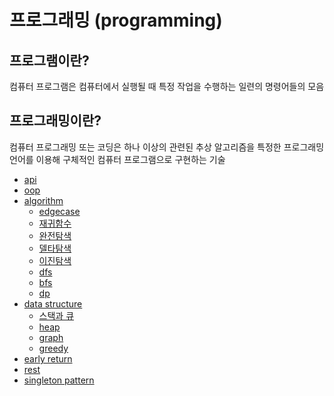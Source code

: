 # 프로그래밍 (programming)

## 프로그램이란?

컴퓨터 프로그램은 컴퓨터에서 실행될 때 특정 작업을 수행하는 일련의 명령어들의 모음

## 프로그래밍이란?

컴퓨터 프로그래밍 또는 코딩은 하나 이상의 관련된 추상 알고리즘을 특정한 프로그래밍 언어를 이용해 구체적인 컴퓨터 프로그램으로 구현하는 기술

- [api](https://github.com/sotthang/TIL/blob/main/programming/api.md)
- [oop](https://github.com/sotthang/TIL/blob/main/programming/oop.md)
- [algorithm](https://github.com/sotthang/TIL/blob/main/programming/algorithm.md)
  - [edgecase](https://github.com/sotthang/TIL/blob/main/programming/edgecase.md)
  - [재귀함수](https://github.com/sotthang/TIL/blob/main/programming/%EC%9E%AC%EA%B7%80%ED%95%A8%EC%88%98.md)
  - [완전탐색](https://github.com/sotthang/TIL/blob/main/programming/bruteforce.md)
  - [델타탐색](https://github.com/sotthang/TIL/blob/main/programming/deltasearch.md)
  - [이진탐색](https://github.com/sotthang/TIL/blob/main/programming/binarysearch.md)
  - [dfs](https://github.com/sotthang/TIL/blob/main/programming/dfs.md)
  - [bfs](https://github.com/sotthang/TIL/blob/main/programming/bfs.md)
  - [dp](https://github.com/sotthang/TIL/blob/main/programming/dp.md)
- [data structure](https://github.com/sotthang/TIL/blob/main/programming/data_structure.md)
  - [스택과 큐](https://github.com/sotthang/TIL/blob/main/programming/stack_queue.md)
  - [heap](https://github.com/sotthang/TIL/blob/main/programming/heap.md)
  - [graph](https://github.com/sotthang/TIL/blob/main/programming/graph.md)
  - [greedy](https://github.com/sotthang/TIL/blob/main/programming/greedy.md)
- [early return](https://github.com/sotthang/TIL/blob/main/programming/early_return.md)
- [rest](https://github.com/sotthang/TIL/blob/main/programming/rest.md)
- [singleton pattern](https://github.com/sotthang/TIL/blob/main/programming/singleton.md)
